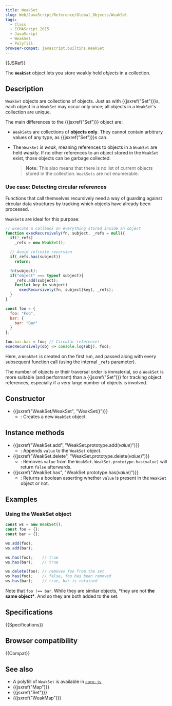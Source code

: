 ```yaml
---
title: WeakSet
slug: Web/JavaScript/Reference/Global_Objects/WeakSet
tags:
  - Class
  - ECMAScript 2015
  - JavaScript
  - WeakSet
  - Polyfill
browser-compat: javascript.builtins.WeakSet
---
```

{{JSRef}}

The **`WeakSet`** object lets you store weakly held *objects* in a collection.

## Description

`WeakSet` objects are collections of objects. Just as with
{{jsxref("Set")}}s, each object in a `WeakSet` may occur only once; all
objects in a `WeakSet`'s collection are unique.

The main differences to the {{jsxref("Set")}} object are:

*   `WeakSet`s are collections of **objects only**. They cannot contain arbitrary
    values of any type, as {{jsxref("Set")}}s can.
*   The `WeakSet` is *weak*, meaning references to objects in a `WeakSet` are held
    *weakly*. If no other references to an object stored in the `WeakSet` exist,
    those objects can be garbage collected.

    > **Note:** This also means that there is no list of current objects stored in
    > the collection. `WeakSets` are not enumerable.

### Use case: Detecting circular references

Functions that call themselves recursively need a way of guarding against
circular data structures by tracking which objects have already been processed.

`WeakSet`s are ideal for this purpose:

```js
// Execute a callback on everything stored inside an object
function execRecursively(fn, subject, _refs = null){
  if(!_refs)
    _refs = new WeakSet();

  // Avoid infinite recursion
  if(_refs.has(subject))
    return;

  fn(subject);
  if("object" === typeof subject){
    _refs.add(subject);
    for(let key in subject)
      execRecursively(fn, subject[key], _refs);
  }
}

const foo = {
  foo: "Foo",
  bar: {
    bar: "Bar"
  }
};

foo.bar.baz = foo; // Circular reference!
execRecursively(obj => console.log(obj), foo);
```

Here, a `WeakSet` is created on the first run, and passed along with every
subsequent function call (using the internal `_refs` parameter).

The number of objects or their traversal order is immaterial, so a `WeakSet` is
more suitable (and performant) than a {{jsxref("Set")}} for tracking
object references, especially if a very large number of objects is involved.

## Constructor

*   {{jsxref("WeakSet/WeakSet", "WeakSet()")}}
    *   : Creates a new `WeakSet` object.

## Instance methods

*   {{jsxref("WeakSet.add", "WeakSet.prototype.add(<var>value</var>)")}}
    *   : Appends `value` to the `WeakSet` object.
*   {{jsxref("WeakSet.delete", "WeakSet.prototype.delete(<var>value</var>)")}}
    *   : Removes `value` from the `WeakSet`. `WeakSet.prototype.has(value)` will
        return `false` afterwards.
*   {{jsxref("WeakSet.has", "WeakSet.prototype.has(<var>value</var>)")}}
    *   : Returns a boolean asserting whether `value` is present in the `WeakSet`
        object or not.

## Examples

### Using the WeakSet object

```js
const ws = new WeakSet();
const foo = {};
const bar = {};

ws.add(foo);
ws.add(bar);

ws.has(foo);    // true
ws.has(bar);    // true

ws.delete(foo); // removes foo from the set
ws.has(foo);    // false, foo has been removed
ws.has(bar);    // true, bar is retained
```

Note that `foo !== bar`. While they are similar objects, \*they are not **the
same object\***. And so they are both added to the set.

## Specifications

{{Specifications}}

## Browser compatibility

{{Compat}}

## See also

*   A polyfill of `WeakSet` is available in
    [`core-js`](https://github.com/zloirock/core-js#weakset)
*   {{jsxref("Map")}}
*   {{jsxref("Set")}}
*   {{jsxref("WeakMap")}}
